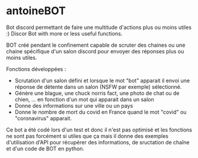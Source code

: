 # antoineBOT
Bot discord permettant de faire une multitude d'actions plus ou moins utiles :)
Discor Bot with more or less useful functions.

BOT créé pendant le confinement capable de scruter des chaines ou une chaine spécifique d'un salon discord pour envoyer des réponses plus ou moins utiles.

Fonctions développées :
  + Scrutation d'un salon défini et lorsque le mot "bot" apparait il envoi une réponse de détente dans un salon (NSFW par exemple) sélectionné.
  + Génère une blague, une chuck norris fact, une photo de chat ou de chien, ... en fonction d'un mot qui apparait dans un salon
  + Donne des informations sur une ville ou un pays
  + Donne le nombre de mort du covid en France quand le mot "covid" ou "coronavirus" apparait.
  
Ce bot a été codé lors d'un test et donc il n'est pas optimisé et les fonctions ne sont pas forcément si utiles que ça mais il donne des exemples d'utilisation d'API pour récupérer des informations, de sructation de chaîne et d'un code de BOT en python.
